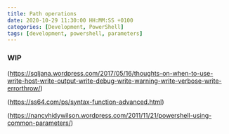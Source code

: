 ```yaml
---
title: Path operations
date: 2020-10-29 11:30:00 HH:MM:SS +0100
categories: [Development, PowerShell]
tags: [development, powershell, parameters]
---
```


### WIP

(https://sqljana.wordpress.com/2017/05/16/thoughts-on-when-to-use-write-host-write-output-write-debug-write-warning-write-verbose-write-errorthrow/)

(https://ss64.com/ps/syntax-function-advanced.html)

(https://nancyhidywilson.wordpress.com/2011/11/21/powershell-using-common-parameters/)